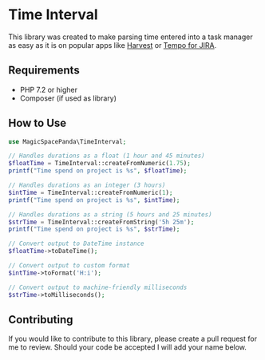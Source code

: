 # Time Interval

This library was created to make parsing time entered into a task manager as easy as it is on popular apps like [Harvest](https://getharvest.com/) or [Tempo for JIRA](https://marketplace.atlassian.com/vendors/6558/tempo-for-jira).

## Requirements

- PHP 7.2 or higher
- Composer (if used as library)

## How to Use

```php
use MagicSpacePanda\TimeInterval;

// Handles durations as a float (1 hour and 45 minutes)
$floatTime = TimeInterval::createFromNumeric(1.75);
printf("Time spend on project is %s", $floatTime);

// Handles durations as an integer (3 hours)
$intTime = TimeInterval::createFromNumeric(1);
printf("Time spend on project is %s", $intTime);

// Handles durations as a string (5 hours and 25 minutes)
$strTime = TimeInterval::createFromString('5h 25m');
printf("Time spend on project is %s", $strTime);

// Convert output to DateTime instance
$floatTime->toDateTime();

// Convert output to custom format
$intTime->toFormat('H:i');

// Convert output to machine-friendly milliseconds
$strTime->toMilliseconds();
```

## Contributing

If you would like to contribute to this library, please create a pull request for me to review. Should your code be accepted I will add your name below.
